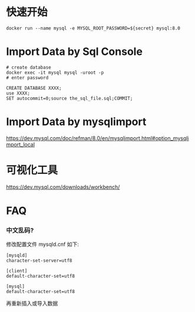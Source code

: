# 快速开始

```
docker run --name mysql -e MYSQL_ROOT_PASSWORD=${secret} mysql:8.0
```

# Import Data by Sql Console

```
# create database
docker exec -it mysql mysql -uroot -p
# enter password
```

```mysql
CREATE DATABASE XXXX;
use XXXX;
SET autocommit=0;source the_sql_file.sql;COMMIT;
```

# Import Data by mysqlimport

https://dev.mysql.com/doc/refman/8.0/en/mysqlimport.html#option_mysqlimport_local

# 可视化工具

https://dev.mysql.com/downloads/workbench/

# FAQ

### 中文乱码?

修改配置文件 mysqld.cnf 如下:

```
[mysqld]
character-set-server=utf8

[client]
default-character-set=utf8

[mysql]
default-character-set=utf8
```
再重新插入或导入数据

